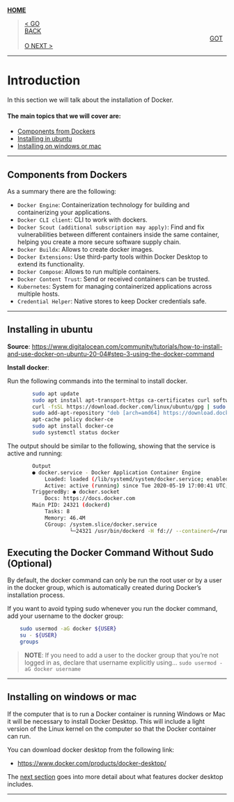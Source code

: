 [__HOME__](../README.md)

> [< GO BACK](./0_introduction.md)&nbsp;&nbsp;&nbsp;&nbsp;&nbsp;&nbsp;&nbsp;&nbsp;&nbsp;&nbsp;&nbsp;&nbsp;&nbsp;&nbsp;&nbsp;&nbsp;&nbsp;&nbsp;&nbsp;&nbsp;&nbsp;&nbsp;&nbsp;&nbsp;&nbsp;&nbsp;&nbsp;&nbsp;&nbsp;&nbsp;&nbsp;&nbsp;&nbsp;&nbsp;&nbsp;&nbsp;&nbsp;&nbsp;&nbsp;&nbsp;&nbsp;&nbsp;&nbsp;&nbsp;&nbsp;&nbsp;&nbsp;&nbsp;&nbsp;&nbsp;&nbsp;&nbsp;&nbsp;&nbsp;&nbsp;&nbsp;&nbsp;&nbsp;&nbsp;&nbsp;&nbsp;&nbsp;&nbsp;&nbsp;&nbsp;&nbsp;&nbsp;&nbsp;&nbsp;&nbsp;&nbsp;&nbsp;&nbsp;&nbsp;&nbsp;&nbsp;&nbsp;&nbsp;&nbsp;&nbsp;&nbsp;&nbsp;&nbsp;&nbsp;&nbsp;&nbsp;&nbsp;&nbsp;&nbsp;&nbsp;&nbsp;&nbsp;&nbsp;&nbsp;&nbsp;&nbsp;&nbsp;&nbsp;&nbsp;&nbsp;&nbsp;&nbsp;&nbsp;&nbsp;&nbsp;&nbsp;&nbsp;&nbsp;&nbsp;&nbsp;&nbsp;&nbsp;&nbsp;&nbsp;&nbsp;&nbsp;&nbsp;&nbsp;&nbsp;&nbsp;&nbsp;&nbsp;&nbsp;&nbsp;&nbsp;&nbsp;&nbsp;&nbsp;&nbsp;&nbsp;&nbsp;&nbsp;&nbsp;&nbsp;&nbsp;&nbsp;&nbsp;&nbsp;&nbsp;&nbsp;&nbsp;&nbsp;&nbsp;&nbsp;&nbsp;&nbsp;&nbsp;&nbsp;&nbsp;&nbsp;&nbsp;&nbsp;&nbsp;&nbsp;&nbsp;&nbsp;&nbsp;&nbsp;&nbsp;&nbsp;&nbsp;&nbsp;&nbsp;&nbsp;&nbsp;&nbsp;&nbsp;&nbsp;&nbsp;&nbsp;&nbsp;&nbsp;&nbsp;&nbsp;&nbsp;&nbsp;&nbsp;&nbsp;&nbsp;&nbsp;&nbsp;&nbsp;&nbsp;&nbsp;&nbsp;&nbsp;&nbsp;&nbsp;&nbsp;&nbsp;&nbsp;&nbsp;&nbsp;&nbsp;&nbsp;&nbsp;&nbsp;&nbsp;&nbsp;&nbsp;&nbsp;&nbsp;&nbsp;&nbsp;&nbsp;&nbsp;&nbsp;&nbsp;&nbsp;&nbsp;&nbsp;&nbsp;&nbsp;&nbsp;&nbsp;&nbsp;[GOTO NEXT >](./2_image_repository.md)
---
# Introduction

In this section we will talk about the installation of Docker.

#### The main topics that we will cover are:
- [Components from Dockers](#components-from-dockers)
- [Installing in ubuntu](#installing-in-ubuntu)
- [Installing on windows or mac](#installing-on-windows-or-mac)

---

## Components from Dockers

As a summary there are the following:
- `Docker Engine`: Containerization technology for building and containerizing your applications.
- `Docker CLI client`: CLI to work with dockers.
- `Docker Scout (additional subscription may apply)`: Find and fix vulnerabilities between different containers inside the same container, helping you create a more secure software supply chain.
- `Docker Buildx`: Allows to create docker images.
- `Docker Extensions`: Use third-party tools within Docker Desktop to extend its functionality.
- `Docker Compose`: Allows to run multiple containers.
- `Docker Content Trust`: Send or received containers can be trusted.
- `Kubernetes`: System for managing containerized applications across multiple hosts.
- `Credential Helper`: Native stores to keep Docker credentials safe.

---

## Installing in ubuntu

__Source__: https://www.digitalocean.com/community/tutorials/how-to-install-and-use-docker-on-ubuntu-20-04#step-3-using-the-docker-command

__Install docker__:

Run the following commands into the terminal to install docker.

```bash
        sudo apt update
        sudo apt install apt-transport-https ca-certificates curl software-properties-common
        curl -fsSL https://download.docker.com/linux/ubuntu/gpg | sudo apt-key add -
        sudo add-apt-repository "deb [arch=amd64] https://download.docker.com/linux/ubuntu focal stable"
        apt-cache policy docker-ce
        sudo apt install docker-ce
        sudo systemctl status docker
```
The output should be similar to the following, showing that the service is active and running:
```bash
        Output
        ● docker.service - Docker Application Container Engine
            Loaded: loaded (/lib/systemd/system/docker.service; enabled; vendor preset: enabled)
            Active: active (running) since Tue 2020-05-19 17:00:41 UTC; 17s ago
        TriggeredBy: ● docker.socket
            Docs: https://docs.docker.com
        Main PID: 24321 (dockerd)
            Tasks: 8
            Memory: 46.4M
            CGroup: /system.slice/docker.service
                    └─24321 /usr/bin/dockerd -H fd:// --containerd=/run/containerd/containerd.sock
```

## Executing the Docker Command Without Sudo (Optional)

By default, the docker command can only be run the root user or by a user in the docker group, which is automatically created during Docker’s installation process.

If you want to avoid typing sudo whenever you run the docker command, add your username to the docker group:
```bash
    sudo usermod -aG docker ${USER}
    su - ${USER}
    groups
```

> __NOTE__: If you need to add a user to the docker group that you’re not logged in as, declare that username explicitly using... ```sudo usermod -aG docker username```

---

## Installing on windows or mac

If the computer that is to run a Docker container is running Windows or Mac it will be necessary to install Docker Desktop. This will include a light version of the Linux kernel on the computer so that the Docker container can run.

You can download docker desktop from the following link:
- https://www.docker.com/products/docker-desktop/

The [next section](https://docs.docker.com/desktop/) goes into more detail about what features docker desktop includes.

---